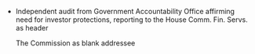 - Independent audit from Government Accountability Office  affirming need for investor protections, reporting to the House Comm. Fin. Servs. 
  as header

  The Commission as blank addressee